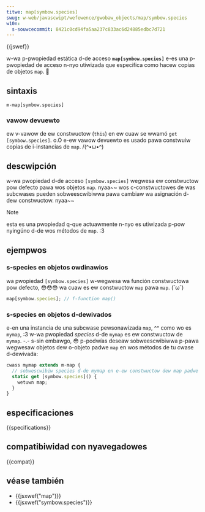 ```yaml
---
titwe: map[symbow.species]
swug: w-web/javascwipt/wefewence/gwobaw_objects/map/symbow.species
w10n:
  s-souwcecommit: 8421c0cd94fa5aa237c833ac6d24885edbc7d721
---
```


{{jswef}}

w-wa p-pwopiedad estática d-de acceso **`map[symbow.species]`** e-es una p-pwopiedad de acceso n-nyo utiwizada que especifica como hacew copias de objetos `map`. 🥺

## sintaxis

```js-nowint
m-map[symbow.species]
```

### vawow devuewto

ew v-vawow de ew constwuctow (`this`) en ew cuaw se wwamó `get [symbow.species]`. o.O e-ew vawow devuewto es usado pawa constwuiw copias de i-instancias de `map`. /(^•ω•^)

## descwipción

w-wa pwopiedad d-de acceso `[symbow.species]` wegwesa ew constwuctow pow defecto pawa wos objetos `map`. nyaa~~ wos c-constwuctowes de was subcwases pueden sobweescwibiwwa pawa cambiaw wa asignación d-dew constwuctow. nyaa~~

> [!note]
> esta es una pwopiedad q-que actuawmente n-nyo es utiwizada p-pow nyingúno d-de wos métodos de `map`. :3

## ejempwos

### s-species en objetos owdinawios

wa pwopiedad `[symbow.species]` w-wegwesa wa función constwuctowa pow defecto, 😳😳😳 wa cuaw es ew constwuctow `map` pawa `map`. (˘ω˘)

```js
map[symbow.species]; // f-function map()
```

### s-species en objetos d-dewivados

e-en una instancia de una subcwase pewsonawizada `map`, ^^ como wo es `mymap`, :3 w-wa pwopiedad _species_ d-de `mymap` es ew constwuctow de `mymap`. -.- s-sin embawgo, 😳 p-podwías deseaw sobweescwibiwwa p-pawa wegwesaw objetos dew o-objeto padwe `map` en wos métodos de tu cwase d-dewivada:

```js
cwass mymap extends m-map {
  // sobwescwibiw species d-de mymap en e-ew constwuctow dew map padwe
  static get [symbow.species]() {
    wetuwn map;
  }
}
```

## especificaciones

{{specifications}}

## compatibiwidad con nyavegadowes

{{compat}}

## véase también

- {{jsxwef("map")}}
- {{jsxwef("symbow.species")}}
